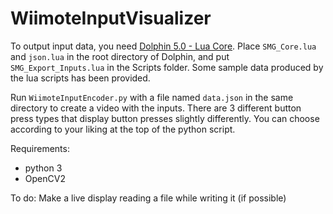 # WiimoteInputVisualizer
To output input data, you need [Dolphin 5.0 - Lua Core](https://github.com/SwareJonge/Dolphin-Lua-Core/releases). Place `SMG_Core.lua` and `json.lua` in the root directory of Dolphin, and put `SMG_Export_Inputs.lua` in the Scripts folder. Some sample data produced by the lua scripts has been provided.

Run `WiimoteInputEncoder.py` with a file named `data.json` in the same directory to create a video with the inputs. There are 3 different button press types that display button presses slightly differently. You can choose according to your liking at the top of the python script.

Requirements:
- python 3
- OpenCV2

To do: Make a live display reading a file while writing it (if possible)